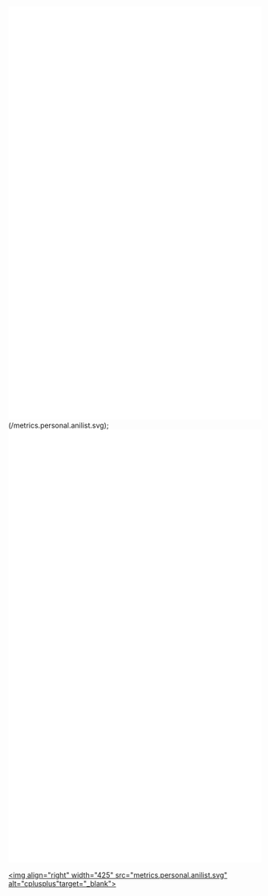 ![Metrics](/github-metrics.svg)(/metrics.personal.anilist.svg);![anime](/metrics.personal.anilist.svg)

<a href="https://github.com/iayanami"><img align="right" width="425"  src="metrics.personal.anilist.svg" alt="cplusplus"target="_blank"></a>
